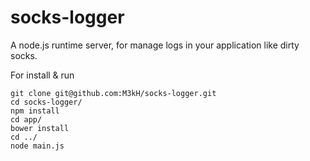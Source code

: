 socks-logger
============

A node.js runtime server, for manage logs in your application like dirty socks.

For install & run
```
git clone git@github.com:M3kH/socks-logger.git
cd socks-logger/
npm install
cd app/
bower install
cd ../
node main.js
```